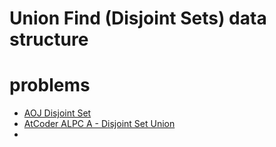 # Union Find (Disjoint Sets) data structure



# problems 
- [AOJ Disjoint Set](https://onlinejudge.u-aizu.ac.jp/courses/library/3/DSL/1/DSL_1_A)
- [AtCoder ALPC A - Disjoint Set Union](https://atcoder.jp/contests/practice2/tasks/practice2_a)
- 
